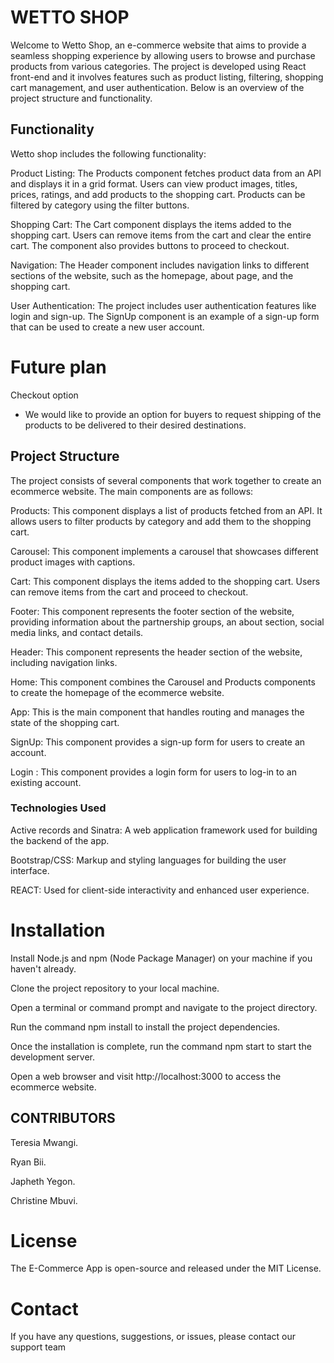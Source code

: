   #          WETTO SHOP


Welcome to Wetto Shop, an e-commerce website that aims to provide a seamless shopping experience by allowing users to browse and purchase products from various categories. The project is developed using React front-end and it involves features such as product listing, filtering, shopping cart management, and user authentication. Below is an overview of the project structure and functionality.

## Functionality

Wetto shop includes the following functionality:

Product Listing: The Products component fetches product data from an API and displays it in a grid format. Users can view product images, titles, prices, ratings, and add products to the shopping cart. Products can be filtered by category using the filter buttons.

Shopping Cart: The Cart component displays the items added to the shopping cart. Users can remove items from the cart and clear the entire cart. The component also provides buttons to proceed to checkout.

Navigation: The Header component includes navigation links to different sections of the website, such as the homepage, about page, and the shopping cart.

User Authentication: The project includes user authentication features like login and sign-up. The SignUp component is an example of a sign-up form that can be used to create a new user account.

# Future plan

Checkout option
- We would like to provide an option for buyers to request shipping of the products to be delivered to their desired destinations.


## Project Structure

The project consists of several components that work together to create an ecommerce website. The main components are as follows:

Products: This component displays a list of products fetched from an API. It allows users to filter products by category and add them to the shopping cart.

Carousel: This component implements a carousel that showcases different product images with captions.

Cart: This component displays the items added to the shopping cart. Users can remove items from the cart and proceed to checkout.

Footer: This component represents the footer section of the website, providing information about the partnership groups, an about section, social media links, and contact details.

Header: This component represents the header section of the website, including navigation links.

Home: This component combines the Carousel and Products components to create the homepage of the ecommerce website.

App: This is the main component that handles routing and manages the state of the shopping cart.

SignUp: This component provides a sign-up form for users to create an account.

Login : This component provides a login form for users to log-in to an existing account.


### Technologies Used

   Active records and Sinatra: A web application framework used for building the backend of the app.

   Bootstrap/CSS: Markup and styling languages for building the user interface.

   REACT: Used for client-side interactivity and enhanced user experience.


# Installation

   Install Node.js and npm (Node Package Manager) on your machine if you haven't already.

   Clone the project repository to your local machine.

   Open a terminal or command prompt and navigate to the project directory.

   Run the command npm install to install the project dependencies.

   Once the installation is complete, run the command npm start to start the development server.

   Open a web browser and visit http://localhost:3000 to access the ecommerce website.


## CONTRIBUTORS

   Teresia Mwangi.

   Ryan Bii.

   Japheth Yegon.

   Christine Mbuvi.

# License

   The E-Commerce App is open-source and released under the MIT License.

# Contact

   If you have any questions, suggestions, or issues, please contact our support team

      
      